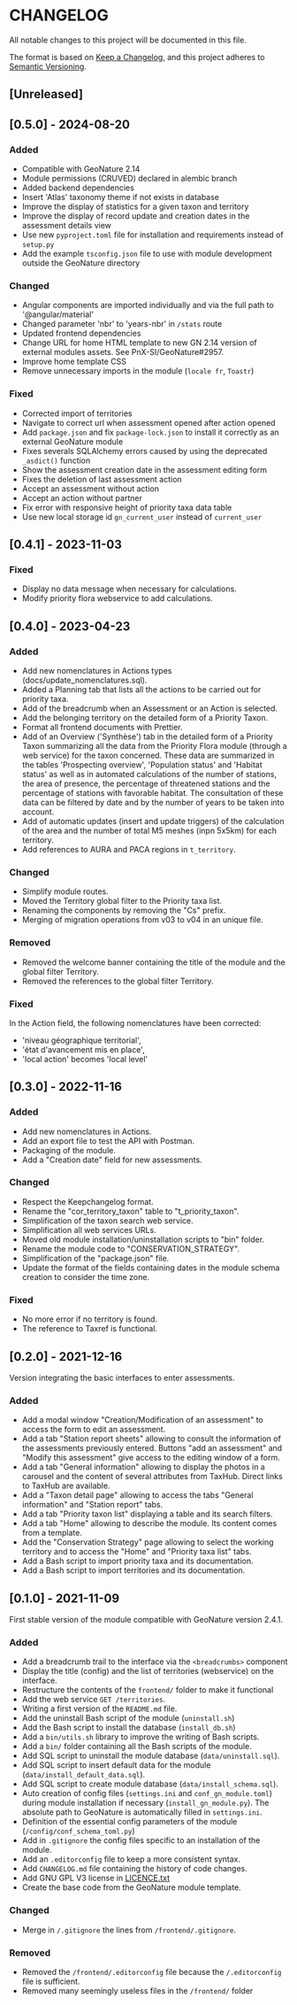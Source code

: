 # CHANGELOG

All notable changes to this project will be documented in this file.

The format is based on [Keep a Changelog](https://keepachangelog.com/en/1.0.0/),
and this project adheres to [Semantic Versioning](https://semver.org/spec/v2.0.0.html).

## [Unreleased]

## [0.5.0] - 2024-08-20

### Added

- Compatible with GeoNature 2.14
- Module permissions (CRUVED) declared in alembic branch
- Added backend dependencies
- Insert 'Atlas' taxonomy theme if not exists in database
- Improve the display of statistics for a given taxon and territory
- Improve the display of record update and creation dates in the assessment details view
- Use new `pyproject.toml` file for installation and requirements instead of `setup.py`
- Add the example `tsconfig.json` file to use with module development outside the GeoNature directory

### Changed

- Angular components are imported individually and via the full path to '@angular/material'
- Changed parameter 'nbr' to 'years-nbr' in `/stats` route
- Updated frontend dependencies
- Change URL for home HTML template to new GN 2.14 version of external modules
assets. See PnX-SI/GeoNature#2957.
- Improve home template CSS
- Remove unnecessary imports in the module (`locale fr`, `Toastr`)

### Fixed

- Corrected import of territories
- Navigate to correct url when assessment opened after action opened
- Add `package.json` and fix `package-lock.json` to install it correctly as an external GeoNature module
- Fixes severals SQLAlchemy errors caused by using the deprecated `_asdict()` function
- Show the assessment creation date in the assessment editing form
- Fixes the deletion of last assessment action
- Accept an assessment without action
- Accept an action without partner
- Fix error with responsive height of priority taxa data table
- Use new local storage id `gn_current_user` instead of `current_user`


## [0.4.1] - 2023-11-03

### Fixed

- Display no data message when necessary for calculations.
- Modify priority flora webservice to add calculations.

## [0.4.0] - 2023-04-23

### Added

- Add new nomenclatures in Actions types (docs/update_nomenclatures.sql).
- Added a Planning tab that lists all the actions to be carried out for priority taxa.
- Add of the breadcrumb when an Assessment or an Action is selected.
- Add the belonging territory on the detailed form of a Priority Taxon.
- Format all frontend documents with Prettier.
- Add of an Overview ('Synthèse') tab in the detailed form of a Priority Taxon summarizing all the data from the Priority Flora module (through a web service) for the taxon concerned. These data are summarized in the tables 'Prospecting overview', 'Population status' and 'Habitat status' as well as in automated calculations of the number of stations, the area of presence, the percentage of threatened stations and the percentage of stations with favorable habitat. The consultation of these data can be filtered by date and by the number of years to be taken into account.
- Add of automatic updates (insert and update triggers) of the calculation of the area and the number of total M5 meshes (inpn 5x5km) for each territory.
- Add references to AURA and PACA regions in `t_territory`.

### Changed

- Simplify module routes.
- Moved the Territory global filter to the Priority taxa list.
- Renaming the components by removing the "Cs" prefix.
- Merging of migration operations from v03 to v04 in an unique file.

### Removed

- Removed the welcome banner containing the title of the module and the global filter Territory.
- Removed the references to the global filter Territory.

### Fixed

In the Action field, the following nomenclatures have been corrected:

- 'niveau géographique territorial',
- 'état d'avancement mis en place',
- 'local action' becomes 'local level'

## [0.3.0] - 2022-11-16

### Added

- Add new nomenclatures in Actions.
- Add an export file to test the API with Postman.
- Packaging of the module.
- Add a "Creation date" field for new assessments.

### Changed

- Respect the Keepchangelog format.
- Rename the "cor_territory_taxon" table to "t_priority_taxon".
- Simplification of the taxon search web service.
- Simplification all web services URLs.
- Moved old module installation/uninstallation scripts to "bin" folder.
- Rename the module code to "CONSERVATION_STRATEGY".
- Simplification of the "package.json" file.
- Update the format of the fields containing dates in the module schema creation to consider the time zone.

### Fixed

- No more error if no territory is found.
- The reference to Taxref is functional.

## [0.2.0] - 2021-12-16

Version integrating the basic interfaces to enter assessments.

### Added

- Add a modal window "Creation/Modification of an assessment" to access the form to edit an assessment.
- Add a tab "Station report sheets" allowing to consult the information
  of the assessments previously entered. Buttons "add an assessment" and
  "Modify this assessment" give access to the editing window of a form.
- Add a tab "General information" allowing to display the photos
  in a carousel and the content of several attributes from TaxHub.
  Direct links to TaxHub are available.
- Add a "Taxon detail page" allowing to access the tabs
  "General information" and "Station report" tabs.
- Add a tab "Priority taxon list" displaying a table and its search filters.
- Add a tab "Home" allowing to describe the module. Its content comes from a template.
- Add the "Conservation Strategy" page allowing to select the working territory
  and to access the "Home" and "Priority taxa list" tabs.
- Add a Bash script to import priority taxa and its documentation.
- Add a Bash script to import territories and its documentation.

## [0.1.0] - 2021-11-09

First stable version of the module compatible with GeoNature version 2.4.1.

### Added

- Add a breadcrumb trail to the interface via the `<breadcrumbs>` component
- Display the title (config) and the list of territories (webservice) on the interface.
- Restructure the contents of the `frontend/` folder to make it functional
- Add the web service `GET /territories`.
- Writing a first version of the `README.md` file.
- Add the uninstall Bash script of the module (`uninstall.sh`)
- Add the Bash script to install the database (`install_db.sh`)
- Add a `bin/utils.sh` library to improve the writing of Bash scripts.
- Add a `bin/` folder containing all the Bash scripts of the module.
- Add SQL script to uninstall the module database (`data/uninstall.sql`).
- Add SQL script to insert default data for the module (`data/install_default_data.sql`).
- Add SQL script to create module database (`data/install_schema.sql`).
- Auto creation of config files (`settings.ini` and `conf_gn_module.toml`)
  during module installation if necessary (`install_gn_module.py`). The absolute path to GeoNature
  is automatically filled in `settings.ini`.
- Definition of the essential config parameters of the module (`/config/conf_schema_toml.py`)
- Add in `.gitignore` the config files specific to an installation of the module.
- Add an `.editorconfig` file to keep a more consistent syntax.
- Add `CHANGELOG.md` file containing the history of code changes.
- Add GNU GPL V3 license in [LICENCE.txt](LICENCE.txt)
- Create the base code from the GeoNature module template.

### Changed

- Merge in `/.gitignore` the lines from `/frontend/.gitignore`.

### Removed

- Removed the `/frontend/.editorconfig` file because the `/.editorconfig` file is sufficient.
- Removed many seemingly useless files in the `/frontend/` folder
